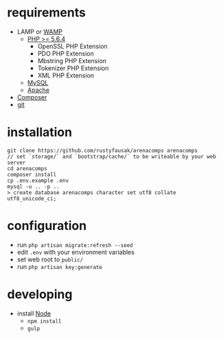 # requirements

 - LAMP or [WAMP](http://www.wampserver.com/en/)
   - [PHP >= 5.6.4](http://php.net/downloads.php)
     - OpenSSL PHP Extension
     - PDO PHP Extension
     - Mbstring PHP Extension
     - Tokenizer PHP Extension
     - XML PHP Extension
   - [MySQL](https://www.mysql.com/downloads/)
   - [Apache](https://httpd.apache.org/download.cgi)
 - [Composer](https://getcomposer.org/)
 - [git](https://git-scm.com/downloads)

# installation

    git clone https://github.com/rustyfausak/arenacomps arenacomps
    // set `storage/` and `bootstrap/cache/` to be writeable by your web server
    cd arenacomps
    composer install
    cp .env.example .env
    mysql -u .. -p ..
    > create database arenacomps character set utf8 collate utf8_unicode_ci;

# configuration

 - run `php artisan migrate:refresh --seed`
 - edit `.env` with your environment variables
 - set web root to `public/`
 - run `php artisan key:generate`

# developing

 - install [Node](https://nodejs.org/en/download/)
   - `npm install`
   - `gulp`
